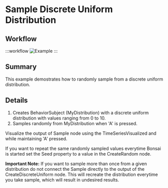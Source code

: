 # Sample Discrete Uniform Distribution

## Workflow

:::workflow
![Example](~/workflows//BonsaiExamples/Numeric.Distributions/SampleDiscreteUniformDistribution/SampleDiscreteUniformDistribution.bonsai)
:::


## Summary
This example demostrates how to randomly sample from a discrete uniform distribution.

## Details
1. Creates BehaviorSubject (MyDistribution) with a discrete uniform distribution with values ranging from 0 to 10.
2. Samples randomly from MyDistribution when 'A' is pressed.

Visualize the output of Sample node using the TimeSeriesVisualized and while maintaining 'A' pressed.

If you want to repeat the same randomly sampled values everytime Bonsai is started set the Seed property to a value in the CreateRandom node.

**Important Note:** If you want to sample more than once from a given distribution do not connect the Sample directly to the output of the CreateDiscreteUniform node. This will recreate the distribution everytime you take sample, which will result in undesired results.



